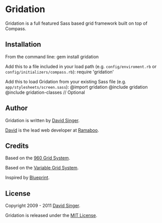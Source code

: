 # Gridation

Gridation is a full featured Sass based grid framework built on top of Compass.

## Installation

From the command line:
    gem install gridation

Add this to a file included in your load path (e.g. `config/enviroment.rb` or `config/initializers/compass.rb`):
    require 'gridation'

Add this to load Gridation from your existing Sass file (e.g. `app/stylesheets/screen.sass`):
    @import gridation
    @include gridation
    @include gridation-classes // Optional


## Author
Gridation is written by [David Singer][david].

[David][david] is the lead web developer at [Ramaboo](http://ramaboo.com).

## Credits
Based on the [960 Grid System](http://960.gs).

Based on the [Variable Grid System](http://www.spry-soft.com/grids).

Inspired by [Blueprint](http://www.blueprintcss.org).

## License
Copyright 2009 - 2011 [David Singer][david].

Gridation is released under the [MIT License][license].


[david]: http://ramaboo.com/david
[license]: https://github.com/ramaboo/gridation/blob/master/LICENSE
